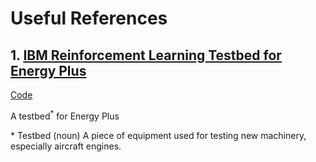 
# Useful References

## 1. [IBM Reinforcement Learning Testbed for Energy Plus](https://arxiv.org/abs/1808.10427)

[Code](https://github.com/IBM/rl-testbed-for-energyplus)

A testbed<sup>*</sup> for Energy Plus

\* Testbed (noun) A piece of equipment used for testing new machinery, especially aircraft engines.
